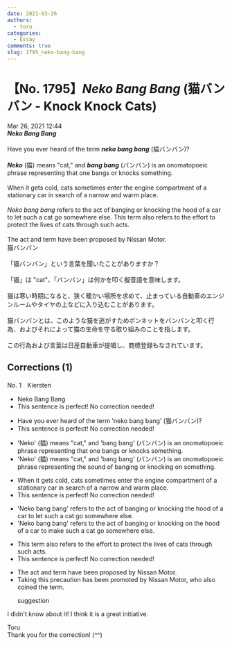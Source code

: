 ```yaml
---
date: 2021-03-26
authors:
  - toru
categories:
  - Essay
comments: true
slug: 1795_neko-bang-bang
---
```


# 【No. 1795】<strong><em>Neko Bang Bang</strong></em> (猫バンバン - Knock Knock Cats)
<div class="date">Mar 26, 2021 12:44</div>
<div id="post"><div id="body_show_ori">
<strong><em>Neko Bang Bang</strong></em><br/><br/>Have you ever heard of the term <strong><em>neko bang bang</em></strong> (猫バンバン)?<br/><br/><strong><em>Neko</em></strong> (猫) means "cat," and <strong><em>bang bang</em></strong> (バンバン) is an onomatopoeic phrase representing that one bangs or knocks something.<br/><br/>When it gets cold, cats sometimes enter the engine compartment of a stationary car in search of a narrow and warm place.<br/><br/><em>Neko bang bang</em> refers to the act of banging or knocking the hood of a car to let such a cat go somewhere else. This term also refers to the effort to protect the lives of cats through such acts.<br/><br/>The act and term have been proposed by Nissan Motor.
</div></div>

<!-- more -->

<div id="post_ja"><div id="body_show_mo">
猫バンバン<br/><br/>「猫バンバン」という言葉を聞いたことがありますか？<br/><br/>「猫」は "cat"、「バンバン」は何かを叩く擬音語を意味します。<br/><br/>猫は寒い時期になると、狭く暖かい場所を求めて、止まっている自動車のエンジンルームやタイヤの上などに入り込むことがあります。<br/><br/>猫バンバンとは、このような猫を逃がすためボンネットをバンバンと叩く行為、およびそれによって猫の生命を守る取り組みのことを指します。<br/><br/>この行為および言葉は日産自動車が提唱し、商標登録もなされています。
</div></div>

## Corrections (1)
<div id="block"><div class="first_name"> No. 1　<span class="just_name">Kiersten</span></div><div id="block2">
<ul class="correction_field">
<li class="incorrect">Neko Bang Bang</li>
<li class="corrected perfect">This sentence is perfect! No correction needed!</li>
</ul>
<ul class="correction_field">
<li class="incorrect">Have you ever heard of the term 'neko bang bang' (猫バンバン)?</li>
<li class="corrected perfect">This sentence is perfect! No correction needed!</li>
</ul>
<ul class="correction_field">
<li class="incorrect">'Neko' (猫) means "cat," and 'bang bang' (バンバン) is an onomatopoeic phrase representing that one bangs or knocks something.</li>
<li class="corrected correct">
'Neko' (猫) means "cat," and 'bang bang' (バンバン) is an onomatopoeic phrase representing <span class="f_red">the sound of banging or knocking on something.</span>
</li>
</ul>
<ul class="correction_field">
<li class="incorrect">When it gets cold, cats sometimes enter the engine compartment of a stationary car in search of a narrow and warm place.</li>
<li class="corrected perfect">This sentence is perfect! No correction needed!</li>
</ul>
<ul class="correction_field">
<li class="incorrect">'Neko bang bang' refers to the act of banging or knocking the hood of a car to let such a cat go somewhere else.</li>
<li class="corrected correct">
'Neko bang bang' refers to the act of banging or knocking <span class="f_red">on </span>the hood of a car to <span class="f_red">make </span>such a cat go somewhere else.
</li>
</ul>
<ul class="correction_field">
<li class="incorrect">This term also refers to the effort to protect the lives of cats through such acts.</li>
<li class="corrected perfect">This sentence is perfect! No correction needed!</li>
</ul>
<ul class="correction_field">
<li class="incorrect">The act and term have been proposed by Nissan Motor.</li>
<li class="corrected correct">
<span class="f_blue">Taking this precaution has been</span> <span class="f_blue">promoted </span>by Nissan Motor, <span class="f_blue">who also coined the term.</span>
<p class="correction_comment">suggestion</p>
</li>
</ul>
<p class="comment_small">
 I didn't know about it! I think it is a great initiative.
</p>

</div><div class="name"><span class="just_name">Toru</span><br>
Thank you for the correction! (^^)
</div>
</div>
